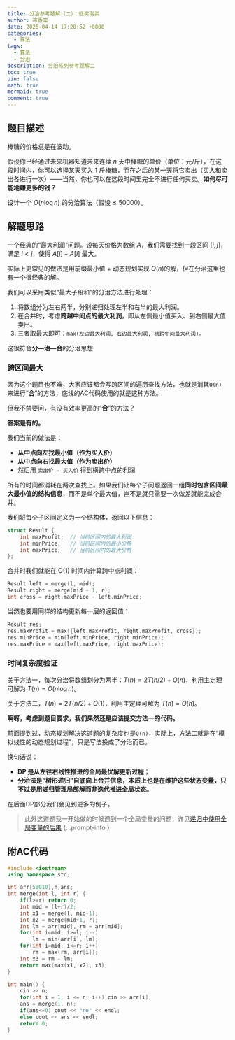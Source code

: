 ```yaml
---
title: 分治参考题解（二）：低买高卖
author: 凉香栾
date: 2025-04-14 17:28:52 +0800
categories:
  - 算法
tags:
  - 算法
  - 分治
description: 分治系列参考题解二
toc: true
pin: false
math: true
mermaid: true
comment: true
---
```



## 题目描述

棒糖的价格总是在波动。

假设你已经通过未来机器知道未来连续 $n$ 天中棒糖的单价（单位：元/斤），在这段时间内，你可以选择某天买入 1 斤棒糖，而在之后的某一天将它卖出（买入和卖出各进行一次）——当然，你也可以在这段时间里完全不进行任何买卖。**如何尽可能地赚更多的钱？**

设计一个  $O(n \log n)$ 的分治算法（假设$\leq 50000$）。


## 解题思路

一个经典的“最大利润”问题。设每天价格为数组 $A$，我们需要找到一段区间 $[i, j]$，满足 $i < j$，使得 $A[j] - A[i]$ 最大。

实际上更常见的做法是用前缀最小值 + 动态规划实现 $O(n)$的解，但在分治这里也有一个很经典的解。

我们可以采用类似“最大子段和”的分治方法进行处理：

1. 将数组分为左右两半，分别递归处理左半和右半的最大利润。
2. 在合并时，考虑**跨越中间点的最大利润**，即从左侧最小值买入、到右侧最大值卖出。
3. 三者取最大即可：`max(左边最大利润, 右边最大利润, 横跨中间最大利润)`。

这很符合**分—治—合**的分治思想

### 跨区间最大

因为这个题目也不难，大家应该都会写跨区间的遍历查找方法，也就是消耗`O(n)`来进行“**合**”的方法，底线的AC代码使用的就是这种方法。

但我不禁要问，有没有效率更高的“**合**”的方法？

**答案是有的。**

我们当前的做法是：
- **从中点向左找最小值（作为买入价）**
- **从中点向右找最大值（作为卖出价）**
- 然后用 `卖出价 - 买入价` 得到横跨中点的利润

所有的时间都消耗在两次查找上。如果我们让每个子问题返回一组**同时包含区间最大最小值的结构信息**，而不是单个最大值，岂不是就只需要一次做差就能完成合并。

我们将每个子区间定义为一个结构体，返回以下信息：

```cpp
struct Result {
    int maxProfit;  // 当前区间内的最大利润
    int minPrice;   // 当前区间内的最小价格
    int maxPrice;   // 当前区间内的最大价格
};
```

合并时我们就能在 O(1) 时间内计算跨中点利润：

```cpp
Result left = merge(l, mid);
Result right = merge(mid + 1, r);
int cross = right.maxPrice - left.minPrice;
```

当然也要用同样的结构更新每一层的返回值：

```cpp
Result res;
res.maxProfit = max({left.maxProfit, right.maxProfit, cross});
res.minPrice = min(left.minPrice, right.minPrice);
res.maxPrice = max(left.maxPrice, right.maxPrice);
```


### 时间复杂度验证

关于方法一，每次分治将数组划分为两半：$T(n) = 2T(n/2) + O(n)$，利用主定理可解为 $T(n) = O(n \log n)$。

关于方法二，$T(n) = 2T(n/2) + O(1)$，利用主定理可解为 $T(n) = O(n)$。

**啊呀，考虑到题目要求，我们果然还是应该提交方法一的代码。**

前面提到过，动态规划解决这道题的复杂度也是`O(n)`，实际上，方法二就是在“模拟线性的动态规划过程”，只是写法换成了分治而已。

换句话说：
- **DP 是从左往右线性推进的全局最优解更新过程**；
- **分治法是“树形递归”自底向上合并信息，本质上也是在维护这些状态变量，只不过是用递归管理局部解而非迭代推进全局状态。**

在后面DP部分我们会见到更多的例子。

> 此外这道题我一开始做的时候遇到一个全局变量的问题，详见[递归中使用全局变量的后果](/posts/递归中使用全局变量的后果/)
{: .prompt-info }

## 附AC代码

```cpp
#include <iostream>
using namespace std;

int arr[50010],n,ans;
int merge(int l, int r) {
    if(l>=r) return 0;
    int mid = (l+r)/2;
    int x1 = merge(l, mid-1);
    int x2 = merge(mid+1, r);
    int lm = arr[mid], rm = arr[mid];
    for(int i=mid; i>=l; i--)
        lm = min(arr[i], lm);
    for(int i=mid; i<=r; i++)
        rm = max(rm, arr[i]);
    int x3 = rm - lm;
    return max(max(x1, x2), x3);
}

int main() {
    cin >> n;
    for(int i = 1; i <= n; i++) cin >> arr[i];
    ans = merge(1, n);
    if(ans<=0) cout << "no" << endl;
    else cout << ans << endl;
    return 0;
}
```